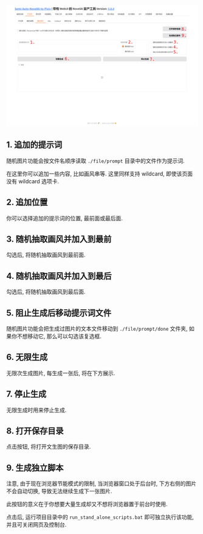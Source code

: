![](../../assets/images/guide/text2image_sfw.png)

## 1. 追加的提示词

随机图片功能会按文件名顺序读取 `./file/prompt` 目录中的文件作为提示词.

在这里你可以追加一些内容, 比如画风串等. 这里同样支持 wildcard, 即使该页面没有 wildcard 选项卡.

## 2. 追加位置

你可以选择追加的提示词的位置, 最前面或最后面.

## 3. 随机抽取画风并加入到最前

勾选后, 将随机抽取画风到最前面.

## 4. 随机抽取画风并加入到最后

勾选后, 将随机抽取画风到最后面.

## 5. 阻止生成后移动提示词文件

随机图片功能会把生成过图片的文本文件移动到 `./file/prompt/done` 文件夹, 如果你不想移动它, 那么可以勾选该复选框.

## 6. 无限生成

无限次生成图片, 每生成一张后, 将在下方展示.

## 7. 停止生成

无限生成时用来停止生成.

## 8. 打开保存目录

点击按钮, 将打开文生图的保存目录.

## 9. 生成独立脚本

注意, 由于现在浏览器节能模式的限制, 当浏览器窗口处于后台时, 下方右侧的图片不会自动切换, 导致无法继续生成下一张图片.

此按钮的意义在于你想要大量生成却又不想将浏览器置于前台时使用.

点击后, 运行项目目录中的 `run_stand_alone_scripts.bat` 即可独立执行该功能, 并且可关闭网页及控制台.

